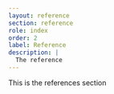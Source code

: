 ```yaml
---
layout: reference
section: reference
role: index
order: 2
label: Reference
description: |
  The reference
---
```


This is the references section 

